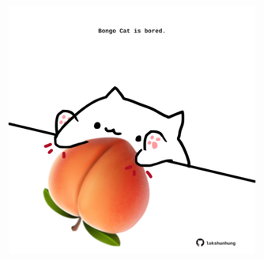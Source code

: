 <!-- built at 19/07/2021, 01:48:36 UTC -->
<p align="center">
  <img width="500" height="500" src="./ReadmeImage.svg">
</p>
